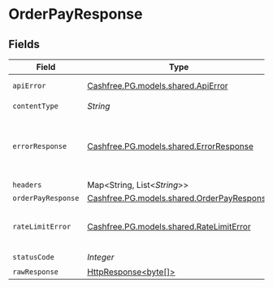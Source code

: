# OrderPayResponse


## Fields

| Field                                                                                                                    | Type                                                                                                                     | Required                                                                                                                 | Description                                                                                                              |
| ------------------------------------------------------------------------------------------------------------------------ | ------------------------------------------------------------------------------------------------------------------------ | ------------------------------------------------------------------------------------------------------------------------ | ------------------------------------------------------------------------------------------------------------------------ |
| `apiError`                                                                                                               | [Cashfree.PG.models.shared.ApiError](../../models/shared/ApiError.md)                                                    | :heavy_minus_sign:                                                                                                       | API related Errors                                                                                                       |
| `contentType`                                                                                                            | *String*                                                                                                                 | :heavy_check_mark:                                                                                                       | N/A                                                                                                                      |
| `errorResponse`                                                                                                          | [Cashfree.PG.models.shared.ErrorResponse](../../models/shared/ErrorResponse.md)                                          | :heavy_minus_sign:                                                                                                       | Any bad or invalid request will lead to following error object                                                           |
| `headers`                                                                                                                | Map<String, List<*String*>>                                                                                              | :heavy_minus_sign:                                                                                                       | N/A                                                                                                                      |
| `orderPayResponse`                                                                                                       | [Cashfree.PG.models.shared.OrderPayResponse](../../models/shared/OrderPayResponse.md)                                    | :heavy_minus_sign:                                                                                                       | OK                                                                                                                       |
| `rateLimitError`                                                                                                         | [Cashfree.PG.models.shared.RateLimitError](../../models/shared/RateLimitError.md)                                        | :heavy_minus_sign:                                                                                                       | Either ports issue or too many requests                                                                                  |
| `statusCode`                                                                                                             | *Integer*                                                                                                                | :heavy_check_mark:                                                                                                       | N/A                                                                                                                      |
| `rawResponse`                                                                                                            | [HttpResponse<byte[]>](https://docs.oracle.com/en/java/javase/11/docs/api/java.net.http/java/net/http/HttpResponse.html) | :heavy_minus_sign:                                                                                                       | N/A                                                                                                                      |